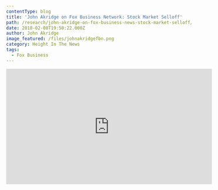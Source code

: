 ```yaml
---
contentType: blog
title: 'John Akridge on Fox Business Network: Stock Market Selloff'
path: /research/john-akridge-on-fox-business-news-stock-market-selloff/
date: 2018-02-08T19:50:22.000Z
author: John Akridge
image_featured: /files/johnakridgefbn.png
category: Height In The News
tags:
  - Fox Business
---
```

<iframe width="560" height="315" src="https://www.youtube.com/embed/OhZ_UauCUUc" frameborder="0" allow="autoplay; encrypted-media" allowfullscreen></iframe>
